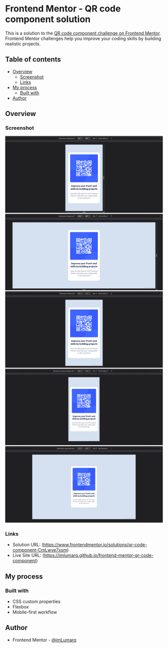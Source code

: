 # Frontend Mentor - QR code component solution

This is a solution to the [QR code component challenge on Frontend Mentor](https://www.frontendmentor.io/challenges/qr-code-component-iux_sIO_H). Frontend Mentor challenges help you improve your coding skills by building realistic projects.

## Table of contents

- [Overview](#overview)
  - [Screenshot](#screenshot)
  - [Links](#links)
- [My process](#my-process)
  - [Built with](#built-with)
- [Author](#author)

## Overview

### Screenshot

![mobile](./images/screenshots/mobile-375px.png)
![desktop](./images/screenshots/desktop-1440px.png)
![iphone se](./images/screenshots/iphone-se.png)
![samsung galaxy s8 plus](./images/screenshots/samsung-galaxy-s8-plus.png)
![nest hub max](./images/screenshots/nest-hub-max.png)

### Links

- Solution URL: (https://www.frontendmentor.io/solutions/qr-code-component-CmLwve7xsm)
- Live Site URL: (https://imlumarq.github.io/frontend-mentor-qr-code-component)

## My process

### Built with

- CSS custom properties
- Flexbox
- Mobile-first workflow

## Author

- Frontend Mentor - [@imLumarq](https://www.frontendmentor.io/profile/imLumarq)
